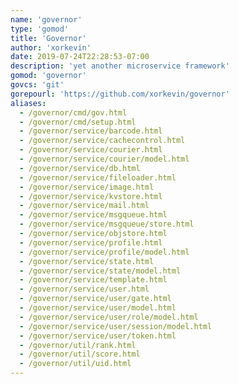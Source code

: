 ```yaml
---
name: 'governor'
type: 'gomod'
title: 'Governor'
author: 'xorkevin'
date: 2019-07-24T22:28:53-07:00
description: 'yet another microservice framework'
gomod: 'governor'
govcs: 'git'
gorepourl: 'https://github.com/xorkevin/governor'
aliases:
  - /governor/cmd/gov.html
  - /governor/cmd/setup.html
  - /governor/service/barcode.html
  - /governor/service/cachecontrol.html
  - /governor/service/courier.html
  - /governor/service/courier/model.html
  - /governor/service/db.html
  - /governor/service/fileloader.html
  - /governor/service/image.html
  - /governor/service/kvstore.html
  - /governor/service/mail.html
  - /governor/service/msgqueue.html
  - /governor/service/msgqueue/store.html
  - /governor/service/objstore.html
  - /governor/service/profile.html
  - /governor/service/profile/model.html
  - /governor/service/state.html
  - /governor/service/state/model.html
  - /governor/service/template.html
  - /governor/service/user.html
  - /governor/service/user/gate.html
  - /governor/service/user/model.html
  - /governor/service/user/role/model.html
  - /governor/service/user/session/model.html
  - /governor/service/user/token.html
  - /governor/util/rank.html
  - /governor/util/score.html
  - /governor/util/uid.html
---
```

